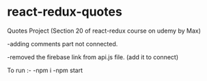 # react-redux-quotes

Quotes Project (Section 20 of react-redux course on udemy by Max)

-adding comments part not connected.

-removed the firebase link from api.js file. (add it to connect) 

To run :-
-npm i 
-npm start

